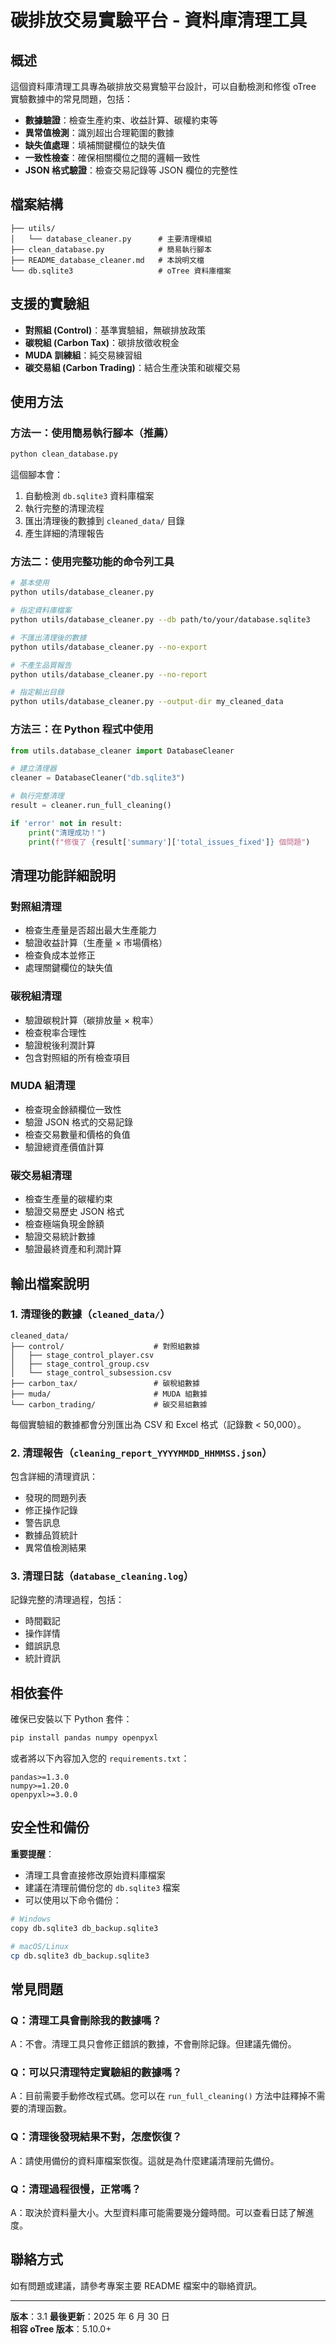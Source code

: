 # 碳排放交易實驗平台 - 資料庫清理工具

## 概述

這個資料庫清理工具專為碳排放交易實驗平台設計，可以自動檢測和修復 oTree 實驗數據中的常見問題，包括：

- **數據驗證**：檢查生產約束、收益計算、碳權約束等
- **異常值檢測**：識別超出合理範圍的數據  
- **缺失值處理**：填補關鍵欄位的缺失值
- **一致性檢查**：確保相關欄位之間的邏輯一致性
- **JSON 格式驗證**：檢查交易記錄等 JSON 欄位的完整性

## 檔案結構

```
├── utils/
│   └── database_cleaner.py      # 主要清理模組
├── clean_database.py            # 簡易執行腳本
├── README_database_cleaner.md   # 本說明文檔
└── db.sqlite3                   # oTree 資料庫檔案
```

## 支援的實驗組

- **對照組 (Control)**：基準實驗組，無碳排放政策
- **碳稅組 (Carbon Tax)**：碳排放徵收稅金
- **MUDA 訓練組**：純交易練習組
- **碳交易組 (Carbon Trading)**：結合生產決策和碳權交易

## 使用方法

### 方法一：使用簡易執行腳本（推薦）

```bash
python clean_database.py
```

這個腳本會：
1. 自動檢測 `db.sqlite3` 資料庫檔案
2. 執行完整的清理流程
3. 匯出清理後的數據到 `cleaned_data/` 目錄
4. 產生詳細的清理報告

### 方法二：使用完整功能的命令列工具

```bash
# 基本使用
python utils/database_cleaner.py

# 指定資料庫檔案
python utils/database_cleaner.py --db path/to/your/database.sqlite3

# 不匯出清理後的數據
python utils/database_cleaner.py --no-export

# 不產生品質報告
python utils/database_cleaner.py --no-report

# 指定輸出目錄
python utils/database_cleaner.py --output-dir my_cleaned_data
```

### 方法三：在 Python 程式中使用

```python
from utils.database_cleaner import DatabaseCleaner

# 建立清理器
cleaner = DatabaseCleaner("db.sqlite3")

# 執行完整清理
result = cleaner.run_full_cleaning()

if 'error' not in result:
    print("清理成功！")
    print(f"修復了 {result['summary']['total_issues_fixed']} 個問題")
```

## 清理功能詳細說明

### 對照組清理
- 檢查生產量是否超出最大生產能力
- 驗證收益計算（生產量 × 市場價格）  
- 檢查負成本並修正
- 處理關鍵欄位的缺失值

### 碳稅組清理
- 驗證碳稅計算（碳排放量 × 稅率）
- 檢查稅率合理性
- 驗證稅後利潤計算
- 包含對照組的所有檢查項目

### MUDA 組清理
- 檢查現金餘額欄位一致性
- 驗證 JSON 格式的交易記錄
- 檢查交易數量和價格的負值
- 驗證總資產價值計算

### 碳交易組清理
- 檢查生產量的碳權約束
- 驗證交易歷史 JSON 格式
- 檢查極端負現金餘額
- 驗證交易統計數據
- 驗證最終資產和利潤計算

## 輸出檔案說明

### 1. 清理後的數據（`cleaned_data/`）
```
cleaned_data/
├── control/                    # 對照組數據
│   ├── stage_control_player.csv
│   ├── stage_control_group.csv
│   └── stage_control_subsession.csv
├── carbon_tax/                 # 碳稅組數據
├── muda/                       # MUDA 組數據
└── carbon_trading/             # 碳交易組數據
```

每個實驗組的數據都會分別匯出為 CSV 和 Excel 格式（記錄數 < 50,000）。

### 2. 清理報告（`cleaning_report_YYYYMMDD_HHMMSS.json`）

包含詳細的清理資訊：
- 發現的問題列表
- 修正操作記錄  
- 警告訊息
- 數據品質統計
- 異常值檢測結果

### 3. 清理日誌（`database_cleaning.log`）

記錄完整的清理過程，包括：
- 時間戳記
- 操作詳情
- 錯誤訊息
- 統計資訊

## 相依套件

確保已安裝以下 Python 套件：

```bash
pip install pandas numpy openpyxl
```

或者將以下內容加入您的 `requirements.txt`：

```
pandas>=1.3.0
numpy>=1.20.0
openpyxl>=3.0.0
```

## 安全性和備份

**重要提醒**：
- 清理工具會直接修改原始資料庫檔案
- 建議在清理前備份您的 `db.sqlite3` 檔案
- 可以使用以下命令備份：

```bash
# Windows
copy db.sqlite3 db_backup.sqlite3

# macOS/Linux  
cp db.sqlite3 db_backup.sqlite3
```

## 常見問題

### Q：清理工具會刪除我的數據嗎？
A：不會。清理工具只會修正錯誤的數據，不會刪除記錄。但建議先備份。

### Q：可以只清理特定實驗組的數據嗎？
A：目前需要手動修改程式碼。您可以在 `run_full_cleaning()` 方法中註釋掉不需要的清理函數。

### Q：清理後發現結果不對，怎麼恢復？
A：請使用備份的資料庫檔案恢復。這就是為什麼建議清理前先備份。

### Q：清理過程很慢，正常嗎？
A：取決於資料量大小。大型資料庫可能需要幾分鐘時間。可以查看日誌了解進度。

## 聯絡方式

如有問題或建議，請參考專案主要 README 檔案中的聯絡資訊。

---

**版本**：3.1
**最後更新**：2025 年 6 月 30 日  
**相容 oTree 版本**：5.10.0+ 